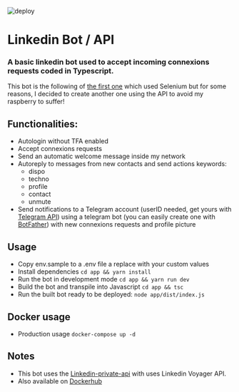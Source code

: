 ![deploy](https://github.com/busshi/linkedin_bot_api/actions/workflows/deploy.yml/badge.svg)

# Linkedin Bot / API

### A basic linkedin bot used to accept incoming connexions requests coded in Typescript.

This bot is the following of [the first one](https://github.com/busshi/linkedin_api_bot) which used Selenium but for some reasons, I decided to create another one using the API to avoid my raspberry to suffer!

## Functionalities:

- Autologin without TFA enabled
- Accept connexions requests
- Send an automatic welcome message inside my network
- Autoreply to messages from new contacts and send actions keywords:
  - dispo
  - techno
  - profile
  - contact
  - unmute
- Send notifications to a Telegram account (userID needed, get yours with [Telegram API](https://core.telegram.org/bots/api#getting-updates)) using a telegram bot (you can easily create one with [BotFather](https://telegram.me/BotFather)) with new connexions requests and profile picture

## Usage

- Copy env.sample to a .env file a replace with your custom values
- Install dependencies `cd app && yarn install`
- Run the bot in development mode `cd app && yarn run dev`
- Build the bot and transpile into Javascript `cd app && tsc`
- Run the built bot ready to be deployed: `node app/dist/index.js`

## Docker usage

- Production usage `docker-compose up -d`

## Notes

- This bot uses the [Linkedin-private-api](https://github.com/eilonmore/linkedin-private-api) with uses Linkedin Voyager API.
- Also available on [Dockerhub](https://hub.docker.com/repository/docker/busshi/linkedin_bot_api)
